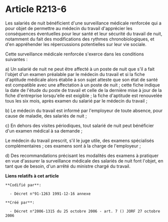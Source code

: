 # Article R213-6

Les salariés de nuit bénéficient d'une surveillance médicale renforcée qui a pour objet de permettre au médecin du travail
d'apprécier les conséquences éventuelles pour leur santé et leur sécurité du travail de nuit, notamment du fait des
modifications des rythmes chronobiologiques, et d'en appréhender les répercussions potentielles sur leur vie sociale.

Cette surveillance médicale renforcée s'exerce dans les conditions suivantes :

a) Un salarié de nuit ne peut être affecté à un poste de nuit que s'il a fait l'objet d'un examen préalable par le médecin du
travail et si la fiche d'aptitude médicale alors établie à son sujet atteste que son état de santé est compatible avec une
affectation à un poste de nuit ; cette fiche indique la date de l'étude du poste de travail et celle de la dernière mise à
jour de la fiche d'entreprise lorsqu'elle est exigible ; la fiche d'aptitude est renouvelée tous les six mois, après examen
du salarié par le médecin du travail ;

b) Le médecin du travail est informé par l'employeur de toute absence, pour cause de maladie, des salariés de nuit ;

c) En dehors des visites périodiques, tout salarié de nuit peut bénéficier d'un examen médical à sa demande ;

Le médecin du travail prescrit, s'il le juge utile, des examens spécialisés complémentaires ; ces examens sont à la charge de
l'employeur ;

d) Des recommandations précisant les modalités des examens à pratiquer en vue d'assurer la surveillance médicale des salariés
de nuit font l'objet, en tant que de besoin, d'un arrêté du ministre chargé du travail.

**Liens relatifs à cet article**

	**Codifié par**:

	  - Décret n°91-1263 1991-12-16 annexe

	**Créé par**:

	  - Décret n°2006-1315 du 25 octobre 2006 - art. 7 () JORF 27 octobre 2006
